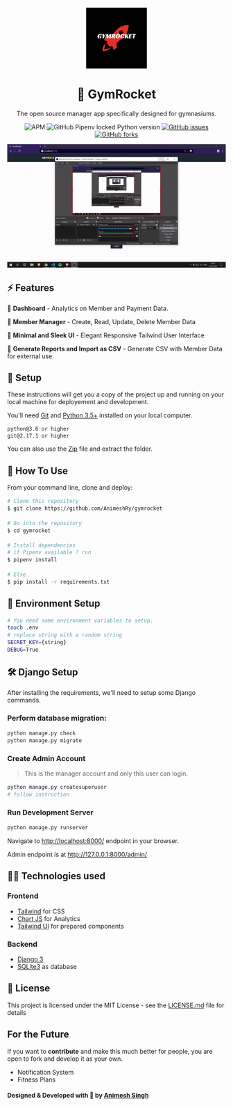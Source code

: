 <p align="center"><a href="https://github.com/rahuldkjain/minimal-portfolio"><img src="images/logo.png" height="140" alt="Personal Porfolio for developers"/></a></p>
<h1 align="center">💪 GymRocket</h1>
<p align="center">The open source manager app specifically designed for gymnasiums.</p>
<p align="center">
<img alt="APM" src="https://img.shields.io/apm/l/vim-mode">
<img alt="GitHub Pipenv locked Python version" src="https://img.shields.io/github/pipenv/locked/python-version/AnimeshRy/gymrocket">
<a href="https://github.com/AnimeshRy/gymrocket/issues"><img alt="GitHub issues" src="https://img.shields.io/github/issues/AnimeshRy/gymrocket"></a>
<a href="https://github.com/AnimeshRy/gymrocket/network"><img alt="GitHub forks" src="https://img.shields.io/github/forks/AnimeshRy/gymrocket"></a>

[![demo gymrocket](images/gif-gymrocket.gif)](https://youtu.be/rCxIc5Z1YAA)


## ⚡ Features

🎯 **Dashboard** - Analytics on Member and Payment Data.


🎯 **Member Manager** - Create, Read, Update, Delete Member Data


🎯  **Minimal and Sleek UI** - Elegant Responsive Tailwind User Interface
  

🎯 **Generate Reports and Import as CSV** - Generate CSV with Member Data for external use.



## 🚀 Setup

These instructions will get you a copy of the project up and running on your local machine for deployement and development.

You'll need [Git](https://git-scm.com) and [Python 3.5+](https://www.python.org/downloads/) installed on your local computer.

```
python@3.6 or higher
git@2.17.1 or higher
```

You can also use the [Zip](https://github.com/AnimeshRy/gymrocket/archive/master.zip) file and extract the folder.

## 🔧 How To Use 

From your command line, clone and deploy:

```bash
# Clone this repository
$ git clone https://github.com/AnimeshRy/gymrocket

# Go into the repository
$ cd gymrocket

# Install dependencies
# if Pipenv available ? run
$ pipenv install

# Else
$ pip install -r requirements.txt

```

## 📨 Environment Setup 
```bash
# You need some environment variables to setup.
touch .env
# replace string with a random string
SECRET_KEY={string}
DEBUG=True
```

## 🛠️ Django Setup
After installing the requirements, we'll need to setup some Django commands.


### Perform database migration:
```bash
python manage.py check
python manage.py migrate
```
### Create Admin Account
> This is the manager account and only this user can login.
```bash
python manage.py createsuperuser
# follow instruction 
```

### Run Development Server
```bash
python manage.py runserver
```
Navigate to [http://localhost:8000/](http://localhost:8000/) endpoint in your browser.

Admin endpoint is at http://127.0.0.1:8000/admin/

## 👨‍💻 Technologies used

### Frontend 

- [Tailwind](https://tailwindcss.com/) for CSS
- [Chart JS](https://www.chartjs.org/) for Analytics
- [Tailwind UI](https://tailwindui.com/components) for prepared components

### Backend
- [Django 3](https://docs.djangoproject.com/en/3.1/releases/3.0/)
- [SQLite3](https://www.sqlite.org/index.html) as database

## 📄 License

This project is licensed under the MIT License - see the [LICENSE.md](./LICENSE) file for details



## For the Future 
If you want to **contribute** and make this much better for people, you are open to fork and develop it as your own.

- Notification System
- Fitness Plans


#### Designed & Developed with 💙 by [Animesh Singh](https://www.github.com/AnimeshRy)